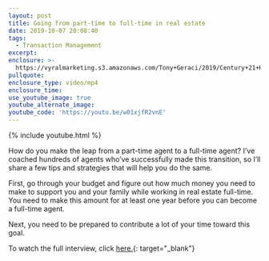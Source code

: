 ```yaml
---
layout: post
title: Going from part-time to full-time in real estate
date: 2019-10-07 20:08:40
tags:
  - Transaction Management
excerpt:
enclosure: >-
  https://vyralmarketing.s3.amazonaws.com/Tony+Geraci/2019/Century+21+HomeStar+_+How+to+Go+From+Part-Time+to+Full-Time.mp4
pullquote:
enclosure_type: video/mp4
enclosure_time:
use_youtube_image: true
youtube_alternate_image:
youtube_code: 'https://youtu.be/w01xjfR2vnE'
---
```


{% include youtube.html %}

How do you make the leap from a part-time agent to a full-time agent? I’ve coached hundreds of agents who’ve successfully made this transition, so I’ll share a few tips and strategies that will help you do the same.

First, go through your budget and figure out how much money you need to make to support you and your family while working in real estate full-time. You need to make this amount for at least one year before you can become a full-time agent.

Next, you need to be prepared to contribute a lot of your time toward this goal.

To watch the full interview, click [here.](youtu.be/7MG9CeRTYMc){: target="_blank"}